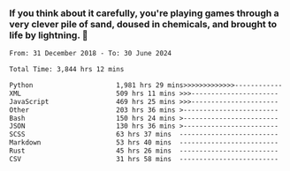 ### If you think about it carefully, you're playing games through a very clever pile of sand, doused in chemicals, and brought to life by lightning.  👋


<!--START_SECTION:waka-->

```txt
From: 31 December 2018 - To: 30 June 2024

Total Time: 3,844 hrs 12 mins

Python                     1,981 hrs 29 mins>>>>>>>>>>>>>------------   51.55 %
XML                        509 hrs 11 mins >>>----------------------   13.25 %
JavaScript                 469 hrs 25 mins >>>----------------------   12.21 %
Other                      203 hrs 36 mins >------------------------   05.30 %
Bash                       150 hrs 24 mins >------------------------   03.91 %
JSON                       130 hrs 36 mins >------------------------   03.40 %
SCSS                       63 hrs 37 mins  -------------------------   01.66 %
Markdown                   53 hrs 40 mins  -------------------------   01.40 %
Rust                       45 hrs 26 mins  -------------------------   01.18 %
CSV                        31 hrs 58 mins  -------------------------   00.83 %
```

<!--END_SECTION:waka-->
